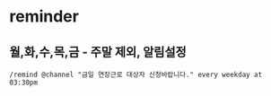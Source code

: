 
# reminder
## 월,화,수,목,금 - 주말 제외, 알림설정
```
/remind @channel "금일 연장근로 대상자 신청바랍니다." every weekday at 03:30pm
```
